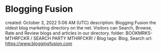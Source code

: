 # Blogging Fusion

created: October 3, 2022 5:06 AM (UTC)
description: Blogging Fusion the oldest blog marketing directory on the net. Visitors can Search, Browse, Rate and Review blogs and articles in our directory.
folder: BOOKMRKS-MTHRFCKR / SEARCH PARTY MTHRFCKR! / Blog
tags: Blog, Search
url: https://www.bloggingfusion.com